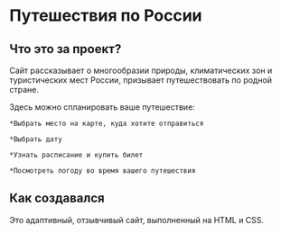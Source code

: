 # Путешествия по России


## Что это за проект?

Сайт рассказывает о многообразии природы, климатических зон и туристических мест России,
призывает путешествовать по родной стране.

Здесь можно спланировать ваше путешествие:

    *Выбрать место на карте, куда хотите отправиться

    *Выбрать дату

    *Узнать расписание и купить билет

    *Посмотреть погоду во время вашего путешествия

## Как создавался

Это адаптивный, отзывчивый сайт, выполненный на HTML и СSS.